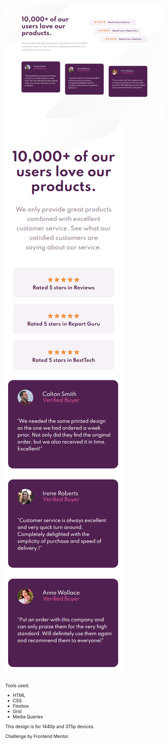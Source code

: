 ![Desktop](./images/Desktop.png)
![Mobile1](./images/mobile1.png)
![Mobile2](./images/mobile2.png)

Tools used:

- HTML
- CSS
- Flexbox
- Grid
- Media Queries

This design is for 1440p and 375p devices.

Challenge by Frontend Mentor.
